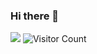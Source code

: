 ### Hi there 👋
![](https://komarev.com/ghpvc/?username=heygsc)
![Visitor Count](https://profile-counter.glitch.me/heygsc/count.svg)

<!--
**heygsc/heygsc** is a ✨ _special_ ✨ repository because its `README.md` (this file) appears on your GitHub profile.

Here are some ideas to get you started:

- 🔭 I’m currently working on ...
- 🌱 I’m currently learning ...
- 👯 I’m looking to collaborate on ...
- 🤔 I’m looking for help with ...
- 💬 Ask me about ...
- 📫 How to reach me: ...
- 😄 Pronouns: ...
- ⚡ Fun fact: ...
-->
